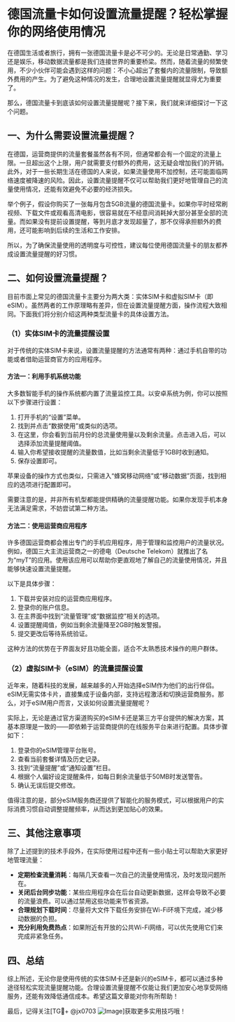 # 德国流量卡如何设置流量提醒？轻松掌握你的网络使用情况

在德国生活或者旅行，拥有一张德国流量卡是必不可少的。无论是日常通勤、学习还是娱乐，移动数据流量都是我们连接世界的重要桥梁。然而，随着流量的频繁使用，不少小伙伴可能会遇到这样的问题：不小心超出了套餐内的流量限制，导致额外费用的产生。为了避免这种情况的发生，合理地设置流量提醒就显得尤为重要了。

那么，德国流量卡到底该如何设置流量提醒呢？接下来，我们就来详细探讨一下这个问题。

## 一、为什么需要设置流量提醒？

在德国，运营商提供的流量套餐虽然各有不同，但通常都会有一个固定的流量上限。一旦超出这个上限，用户就需要支付额外的费用，这无疑会增加我们的开销。此外，对于一些长期生活在德国的人来说，如果流量使用不加控制，还可能面临网络速度被降速的风险。因此，设置流量提醒不仅可以帮助我们更好地管理自己的流量使用情况，还能有效避免不必要的经济损失。

举个例子，假设你购买了一张每月包含5GB流量的德国流量卡。如果你平时经常刷视频、下载文件或观看高清电影，很容易就在不经意间消耗掉大部分甚至全部的流量。而如果没有提前设置提醒，等到月底才发现超量了，那不仅得承担额外的费用，还可能影响到后续的生活和工作安排。

所以，为了确保流量使用的透明度与可控性，建议每位使用德国流量卡的朋友都养成设置流量提醒的好习惯。

## 二、如何设置流量提醒？

目前市面上常见的德国流量卡主要分为两大类：实体SIM卡和虚拟SIM卡（即eSIM）。虽然两者的工作原理略有差异，但在设置流量提醒方面，操作流程大致相同。下面我们将分别介绍这两种类型流量卡的具体设置方法。

### （1）实体SIM卡的流量提醒设置

对于传统的实体SIM卡来说，设置流量提醒的方法通常有两种：通过手机自带的功能或者借助运营商官方的应用程序。

#### 方法一：利用手机系统功能
大多数智能手机的操作系统都内置了流量监控工具。以安卓系统为例，你可以按照以下步骤进行设置：

1. 打开手机的“设置”菜单。
2. 找到并点击“数据使用”或类似的选项。
3. 在这里，你会看到当前月份的总流量使用量以及剩余流量。点击进入后，可以选择添加流量提醒阈值。
4. 输入你希望接收提醒的流量数值，比如当剩余流量低于1GB时收到通知。
5. 保存设置即可。

苹果设备的操作方式也类似，只需进入“蜂窝移动网络”或“移动数据”页面，找到相应的选项进行配置即可。

需要注意的是，并非所有机型都能提供精确的流量提醒功能。如果你发现手机本身无法满足需求，不妨尝试第二种方法。

#### 方法二：使用运营商应用程序
许多德国运营商都会推出专门的手机应用程序，用于管理和监控用户的流量状况。例如，德国三大主流运营商之一的德电（Deutsche Telekom）就推出了名为“myT”的应用。使用该应用可以帮助你更直观地了解自己的流量使用情况，并且能够快速设置流量提醒。

以下是具体步骤：
1. 下载并安装对应的运营商应用程序。
2. 登录你的账户信息。
3. 在主界面中找到“流量管理”或“数据监控”相关的选项。
4. 设置提醒阈值，例如当剩余流量降至2GB时触发警报。
5. 提交更改后等待系统验证。

这种方法的优势在于界面友好且功能全面，适合不太熟悉技术操作的用户群体。

### （2）虚拟SIM卡（eSIM）的流量提醒设置

近年来，随着科技的发展，越来越多的人开始选择eSIM作为他们的出行伴侣。eSIM无需实体卡片，直接集成于设备内部，支持远程激活和切换运营商服务。那么，对于eSIM用户而言，又该如何设置流量提醒呢？

实际上，无论是通过官方渠道购买的eSIM卡还是第三方平台提供的解决方案，其基本原理是一致的——即依赖于运营商提供的在线服务平台来进行配置。具体步骤如下：

1. 登录你的eSIM管理平台账号。
2. 查看当前套餐详情及历史记录。
3. 找到“流量提醒”或“通知设置”栏目。
4. 根据个人偏好设定提醒条件，如每日剩余流量低于50MB时发送警告。
5. 确认无误后提交修改。

值得注意的是，部分eSIM服务商还提供了智能化的服务模式，可以根据用户的实际消费习惯自动调整提醒频率，从而达到更加贴心的效果。

## 三、其他注意事项

除了上述提到的技术手段外，在实际使用过程中还有一些小贴士可以帮助大家更好地管理流量：

- **定期检查流量消耗**：每隔几天查看一次自己的流量使用情况，及时发现问题所在。
- **关闭后台同步功能**：某些应用程序会在后台自动更新数据，这样会导致不必要的流量浪费。可以通过禁用这些功能来节省资源。
- **合理规划下载时间**：尽量将大文件下载任务安排在Wi-Fi环境下完成，减少移动数据的负担。
- **充分利用免费热点**：如果附近有开放的公共Wi-Fi网络，可以优先使用它们来完成非紧急任务。

## 四、总结

综上所述，无论你是使用传统的实体SIM卡还是新兴的eSIM卡，都可以通过多种途径轻松实现流量提醒功能。合理设置流量提醒不仅能让我们更加安心地享受网络服务，还能有效降低通信成本。希望这篇文章能对你有所帮助！

最后，记得关注[TG💪+ @jx0703 ![Image](https://github.com/user-attachments/assets/dbca1d08-cadb-493c-b0ec-ad6f7a83f270)]获取更多实用技巧哦！